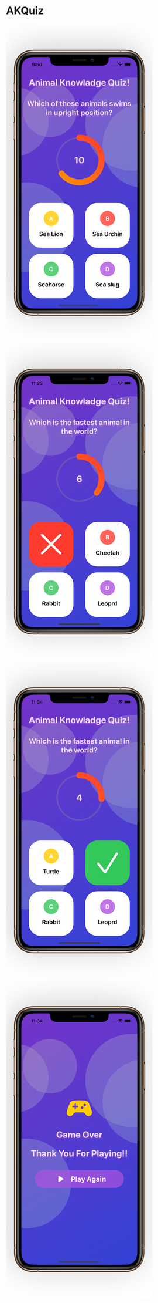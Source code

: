 # AKQuiz

![](https://github.com/Richa0305/images/blob/main/AK1.png)
![](https://github.com/Richa0305/images/blob/main/AK2.png)
![](https://github.com/Richa0305/images/blob/main/AK3.png)
![](https://github.com/Richa0305/images/blob/main/AK4.png)

